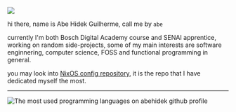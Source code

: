 ![](https://komarev.com/ghpvc/?username=abehidek&color=002b36)

hi there, name is Abe Hidek Guilherme, call me by `abe`

currently I'm both Bosch Digital Academy course and SENAI apprentice, working on random side-projects, some of my main interests are software enginnering, computer science, FOSS and functional programming in general.

you may look into [NixOS config repository](https://github.com/abehidek/dotfiles), it is the repo that I have dedicated myself the most.

---

<img src="https://github-readme-stats.vercel.app/api/top-langs/?username=abehidek&langs_count=6&theme=solarized-light&layout=compact" alt="The most used programming languages on abehidek github profile"/>

<!--
<details>
<summary>if somehow I could help you, feel free to buy me a ☕️ or not</summary>
</details>



**abehidek/abehidek** is a ✨ _special_ ✨ repository because its `README.md` (this file) appears on your GitHub profile.

Here are some ideas to get you started:

- 🔭 I’m currently working on ...
- 🌱 I’m currently learning ...
- 👯 I’m looking to collaborate on ...
- 🤔 I’m looking for help with ...
- 💬 Ask me about ...
- 📫 How to reach me: ...
- 😄 Pronouns: ...
- ⚡ Fun fact: ...
-->
